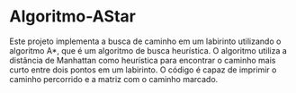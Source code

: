 # Algoritmo-AStar
Este projeto implementa a busca de caminho em um labirinto utilizando o algoritmo A*, que é um algoritmo de busca heurística. O algoritmo utiliza a distância de Manhattan como heurística para encontrar o caminho mais curto entre dois pontos em um labirinto. O código é capaz de imprimir o caminho percorrido e a matriz com o caminho marcado.
